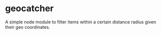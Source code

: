 # geocatcher

A simple node module to filter items within a certain distance radius given their geo coordinates.


